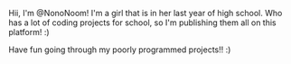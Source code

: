 Hii, I'm @NonoNoom!
I'm a girl that is in her last year of high school.
Who has a lot of coding projects for school,
so I'm publishing them all on this platform! :)

Have fun going through my poorly programmed projects!!
:)
